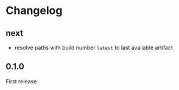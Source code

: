 # Changelog

## next

* resolve paths with build number `latest` to last available artifact

## 0.1.0

First release